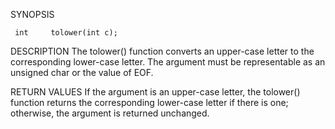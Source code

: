 
SYNOPSIS


     int     tolower(int c);

DESCRIPTION
     The tolower() function converts an upper-case letter to the corresponding lower-case letter.  The argument must be representable as an unsigned char or the value of EOF.

RETURN VALUES
     If the argument is an upper-case letter, the tolower() function returns the corresponding lower-case letter if there is one; otherwise, the argument is returned unchanged.
